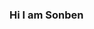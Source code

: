 ### Hi I am Sonben

<!--
**sonben20080727/sonben20080727** is a ✨ _special_ ✨ repository because its `README.md` (this file) appears on your GitHub profile.

Here are some ideas to get you started:

- 🔭 I’m white hat hacker
- 👯 I’m looking to kali
- 🤔 I’m looking for help with kali
- 💬 Ask me about kali
- 📫 How to reach me: kali
- 😄 Pronouns: ... kali
- ⚡ Fun fact: ... kali
-->
